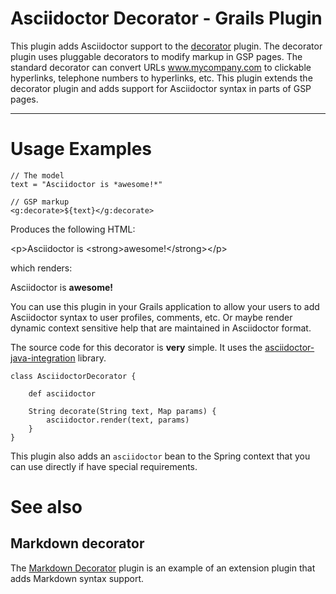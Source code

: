 # Asciidoctor Decorator - Grails Plugin


This plugin adds Asciidoctor support to the [decorator](https://github.com/goeh/grails-decorator) plugin.
The decorator plugin uses pluggable decorators to modify markup in GSP pages.
The standard decorator can convert URLs www.mycompany.com to clickable hyperlinks, telephone numbers to hyperlinks, etc.
This plugin extends the decorator plugin and adds support for Asciidoctor syntax in parts of GSP pages.

-----

# Usage Examples

    // The model
    text = "Asciidoctor is *awesome!*"

    // GSP markup
    <g:decorate>${text}</g:decorate>

Produces the following HTML:

\<p>Asciidoctor is \<strong>awesome!\</strong>\</p>

which renders:

Asciidoctor is **awesome!**

You can use this plugin in your Grails application to allow your users to add Asciidoctor syntax to user profiles, comments, etc.
Or maybe render dynamic context sensitive help that are maintained in Asciidoctor format.

The source code for this decorator is **very** simple. It uses the [asciidoctor-java-integration](https://github.com/asciidoctor/asciidoctorj) library.

    class AsciidoctorDecorator {

        def asciidoctor

        String decorate(String text, Map params) {
            asciidoctor.render(text, params)
        }
    }

This plugin also adds an `asciidoctor` bean to the Spring context that you can use directly if have special requirements.

# See also

## Markdown decorator
The [Markdown Decorator](https://github.com/goeh/grails-decorator-markdown) plugin is an example of an extension plugin that adds Markdown syntax support.
